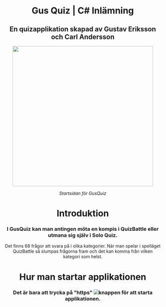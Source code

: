 <h1 align="center">Gus Quiz | C# Inlämning</h1>
<h2 align="center">En quizapplikation skapad av Gustav Eriksson och Carl Andersson</h2>
<div align="center">
  <img src="https://i.gyazo.com/004083b46d9c8f271c35b5701f4205e4.png" width="450px"></img>
</div>
<p align="center" ><em>Startsidan för GusQuiz</em></p>

<h1 align="center">Introduktion</h1>
<h3 align="center">I GusQuiz kan man antingen möta en kompis i QuizBattle eller utmana sig själv i Solo Quiz.</h3>
<p align="center">Det finns 68 frågor att svara på i olika kategorier. När man spelar i spelläget QuizBattle så slumpas frågorna fram och det kan komma från vilken kategori som helst.</p>

<h1 align="center">Hur man startar applikationen</h1>
<h3 align="center">Det är bara att trycka på "https" <img src="https://i.gyazo.com/a95458492991cd84f662451aaa52b27e.png"></img>knappen för att starta applikationen. </h3>
